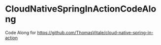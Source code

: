 # CloudNativeSpringInActionCodeAlong
Code Along for https://github.com/ThomasVitale/cloud-native-spring-in-action
